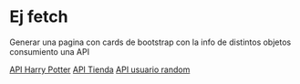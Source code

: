 # Ej fetch

Generar una pagina con cards de bootstrap con la info de distintos objetos consumiento una API

[API Harry Potter](https://hp-api.onrender.com/)
[API Tienda](https://fakestoreapi.com/docs)
[API usuario random](https://randomuser.me/documentation)
